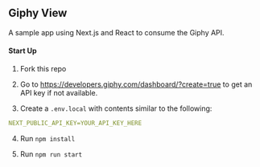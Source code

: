 ## Giphy View

A sample app using Next.js and React to consume the Giphy API.

#### Start Up

1. Fork this repo

2. Go to <https://developers.giphy.com/dashboard/?create=true> to get an API key if not available.

3. Create a `.env.local` with contents similar to the following:
```yaml
NEXT_PUBLIC_API_KEY=YOUR_API_KEY_HERE
```

4. Run `npm install`

5. Run `npm run start`
